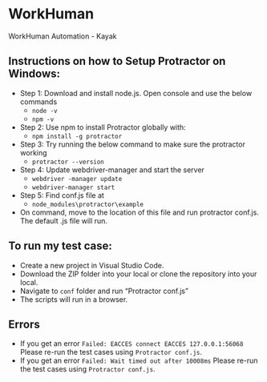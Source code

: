 # WorkHuman
WorkHuman Automation - Kayak 


## Instructions on how to Setup Protractor on Windows:
- Step 1: Download and install node.js. Open console and use the below commands
  -  `node -v`
  -  `npm -v`
- Step 2: Use npm to install Protractor globally with:
  - `npm install -g protractor`
- Step 3: Try running the below command to make sure the protractor working
  - `protractor --version` 
- Step 4: Update webdriver-manager and start the server
  - `webdriver -manager update` 
  - `webdriver-manager start` 
- Step 5: Find conf.js file at
  - `node_modules\protractor\example`
- On command, move to the location of this file and run protractor conf.js.
The default .js file will run.
 
## To run my test case:
- Create a new project in Visual Studio Code.
- Download the ZIP folder into your local or clone the repository into your local.
- Navigate to `conf` folder and run “Protractor conf.js”
- The scripts will run in a browser.

## Errors
- If you get an error `Failed: EACCES connect EACCES 127.0.0.1:56068` Please re-run the test cases using `Protractor conf.js`.
- If you get an error `Failed: Wait timed out after 10008ms` Please re-run the test cases using `Protractor conf.js`.
